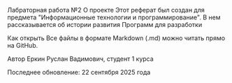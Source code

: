 Лабраторная работа №2
О проекте
Этот реферат был создан для предмета "Информационные технологии и программирование". В нем рассказывается об истории развития Программ для разработки

Как открыть
Все файлы в формате Markdown (.md) можно читать прямо на GitHub.

Автор
Еркин Руслан Вадимович, студент 1 курса

Последнее обновление: 22 сентября 2025 года
